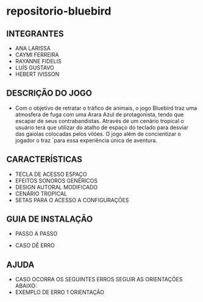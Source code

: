 # repositorio-bluebird 

## INTEGRANTES
- ANA LARISSA
- CAYMI FERREIRA
- RAYANNE FIDELIS
- LUÍS GUSTAVO
- HEBERT IVISSON

## DESCRIÇÃO DO JOGO 
- Com o objetivo de retratar o tráfico de animais, o jogo Bluebird traz uma atmosfera de fuga com uma Arara Azul de protagonista, tendo que escapar de seus contrabandistas. Através de um cenário tropical o usuário terá que utilizar do atalho de espaço do teclado para desviar das gaiolas colocadas pelos vilões. O jogo além de concientizar o jogador o traz ´para essa experiência única de aventura.


## CARACTERÍSTICAS
- TECLA DE ACESSO ESPAÇO
- EFEITOS SONOROS GENÉRICOS
- DESIGN AUTORAL MODIFICADO
- CENÁRIO TROPICAL
- SETAS PARA O ACESSO A CONFIGURAÇÕES




## GUIA DE INSTALAÇÃO

- PASSO A PASSO

- CASO DÊ ERRO

## AJUDA 
- CASO OCORRA OS SEGUINTES ERROS SEGUIR AS ORIENTAÇÕES ABAIXO: 
- EXEMPLO DE ERRO
1 ORIENTAÇÃO

